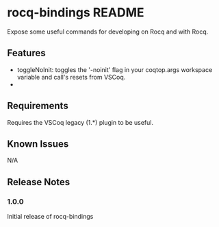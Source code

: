 # rocq-bindings README

Expose some useful commands for developing on Rocq and with Rocq.

## Features

- toggleNoInit: toggles the '-noinit' flag in your coqtop.args workspace variable and call's resets from VSCoq.
- 
## Requirements

Requires the VSCoq legacy (1.*) plugin to be useful.

## Known Issues

N/A

## Release Notes

### 1.0.0

Initial release of rocq-bindings
